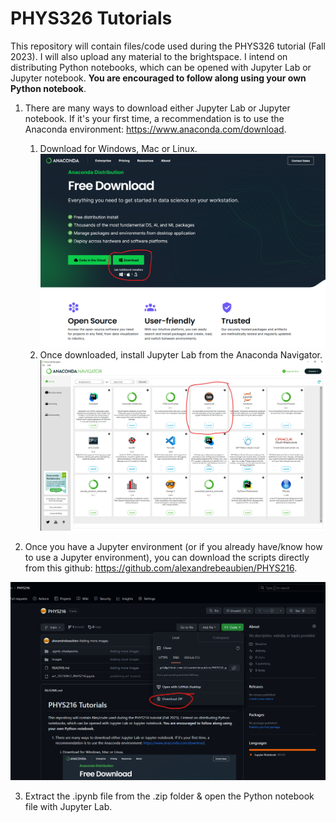 # PHYS326 Tutorials

This repository will contain files/code used during the PHYS326 tutorial (Fall 2023). I will also upload any material to the brightspace. I intend on distributing Python notebooks, which can be opened with Jupyter Lab or Jupyter notebook. **You are encouraged to follow along using your own Python notebook**.

1. There are many ways to download either Jupyter Lab or Jupyter notebook. If it's your first time, a recommendation is to use the Anaconda environment: https://www.anaconda.com/download.
    1. Download for Windows, Mac or Linux.
        ![Download](images/Download_anaconda.png)
    2. Once downloaded, install Jupyter Lab from the Anaconda Navigator.
        ![Download](images/Open_jupyter.png)

2. Once you have a Jupyter environment (or if you already have/know how to use a Jupyter environment), you can download the scripts directly from this github: https://github.com/alexandrebeaubien/PHYS216.

![Download from GitHub](images/Where_download_code.png)

3. Extract the .ipynb file from the .zip folder & open the Python notebook file with Jupyter Lab.